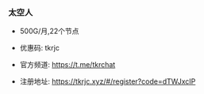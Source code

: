 ### 太空人
- 500G/月,22个节点

- 优惠码: tkrjc

- 官方频道: https://t.me/tkrchat

- 注册地址: https://tkrjc.xyz/#/register?code=dTWJxcIP